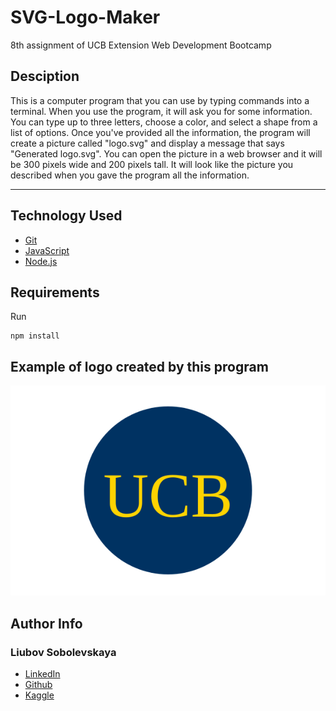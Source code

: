# SVG-Logo-Maker
8th assignment of UCB Extension Web Development Bootcamp

## Desciption
This is a computer program that you can use by typing commands into a terminal. When you use the program, it will ask you for some information. You can type up to three letters, choose a color, and select a shape from a list of options. Once you've provided all the information, the program will create a picture called "logo.svg" and display a message that says "Generated logo.svg". You can open the picture in a web browser and it will be 300 pixels wide and 200 pixels tall. It will look like the picture you described when you gave the program all the information.

______________

## Technology Used 
   
* [Git](https://git-scm.com/)   
* [JavaScript](https://www.javascript.com/)   
* [Node.js](https://nodejs.dev/)

## Requirements
Run
```
npm install
```
## Example of logo created by this program
![logo](examples/logo_example.svg)

## Author Info

### Liubov Sobolevskaya
* [LinkedIn](https://www.linkedin.com/in/liubov-sobolevskaya-45756a101/)
* [Github](https://github.com/LiubovSobolevskaya)
* [Kaggle](https://www.kaggle.com/lyubovsobolevskaya)




